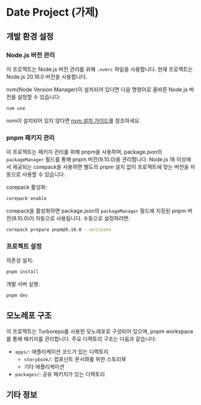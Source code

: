 # Date Project (가제)

## 개발 환경 설정

### Node.js 버전 관리

이 프로젝트는 Node.js 버전 관리를 위해 `.nvmrc` 파일을 사용합니다. 현재 프로젝트는 Node.js 20.16.0 버전을 사용합니다.

nvm(Node Version Manager)이 설치되어 있다면 다음 명령어로 올바른 Node.js 버전을 설정할 수 있습니다:

```bash
nvm use
```

nvm이 설치되어 있지 않다면 [nvm 설치 가이드](https://github.com/nvm-sh/nvm#installing-and-updating)를 참조하세요.

### pnpm 패키지 관리

이 프로젝트는 패키지 관리를 위해 pnpm을 사용하며, package.json의 `packageManager` 필드를 통해 pnpm 버전(9.10.0)을 관리합니다. Node.js 18 이상에서 제공되는 corepack을 사용하면 별도의 pnpm 설치 없이 프로젝트에 맞는 버전을 자동으로 사용할 수 있습니다.

corepack 활성화:

```bash
corepack enable
```

corepack을 활성화하면 package.json의 `packageManager` 필드에 지정된 pnpm 버전(9.10.0)이 자동으로 사용됩니다. 수동으로 설정하려면:

```bash
corepack prepare pnpm@9.10.0 --activate
```

### 프로젝트 설정

의존성 설치:

```bash
pnpm install
```

개발 서버 실행:

```bash
pnpm dev
```

## 모노레포 구조

이 프로젝트는 Turborepo를 사용한 모노레포로 구성되어 있으며, pnpm workspace를 통해 패키지를 관리합니다. 주요 디렉토리 구조는 다음과 같습니다:

- `apps/`: 애플리케이션 코드가 있는 디렉토리
  - `storybook/`: 컴포넌트 문서화를 위한 스토리북
  - 기타 애플리케이션
- `packages/`: 공유 패키지가 있는 디렉토리

## 기타 정보
